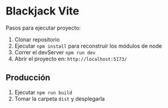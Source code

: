 # Blackjack Vite

Pasos para ejecutar proyecto:

1. Clonar repositorio
2. Ejecutar ```npm install``` para reconstruir los módulos de node
3. Correr el devServer ```npm run dev```
4. Abrir el proyecto en: ```http://localhost:5173/```

## Producción

1. Ejecutar ```npm run build```
2. Tomar la carpeta ```dist``` y desplegarla